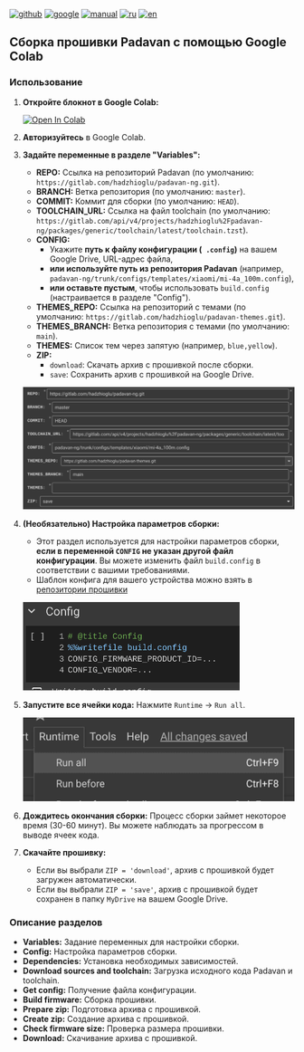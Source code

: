 [![github](https://img.shields.io/badge/GITHUB-builder-red.svg)](github.md)
[![google](https://img.shields.io/badge/GOOGLE-builder-green.svg)](google.md)
[![manual](https://img.shields.io/badge/MANUAL-builder-red.svg)](manual.md)
[![ru](https://img.shields.io/badge/lang-ru-green)](google.md)
[![en](https://img.shields.io/badge/lang-en-white)](../en-US/google.md)

## Сборка прошивки Padavan с помощью Google Colab

### Использование

1. **Откройте блокнот в Google Colab:**

    [![Open In Colab](https://colab.research.google.com/assets/colab-badge.svg)](https://colab.research.google.com/github/alex2844/padavan-builder/blob/main/build.ipynb)

2. **Авторизуйтесь** в Google Colab.

3. **Задайте переменные в разделе "Variables":**
    * **REPO:** Ссылка на репозиторий Padavan (по умолчанию: `https://gitlab.com/hadzhioglu/padavan-ng.git`).
    * **BRANCH:** Ветка репозитория (по умолчанию: `master`).
    * **COMMIT:** Коммит для сборки (по умолчанию: `HEAD`).
    * **TOOLCHAIN_URL:** Ссылка на файл toolchain (по умолчанию: `https://gitlab.com/api/v4/projects/hadzhioglu%2Fpadavan-ng/packages/generic/toolchain/latest/toolchain.tzst`).
    * **CONFIG:**
        * Укажите **путь к файлу конфигурации (` .config`)** на вашем Google Drive, URL-адрес файла,
        * **или используйте путь из репозитория Padavan** (например, `padavan-ng/trunk/configs/templates/xiaomi/mi-4a_100m.config`),
        * **или оставьте пустым**, чтобы использовать `build.config` (настраивается в разделе "Config").
    * **THEMES_REPO:** Ссылка на репозиторий с темами (по умолчанию: `https://gitlab.com/hadzhioglu/padavan-themes.git`).
    * **THEMES_BRANCH:** Ветка репозитория с темами (по умолчанию: `main`).
    * **THEMES:** Список тем через запятую (например, `blue,yellow`).
    * **ZIP:**
        * `download`: Скачать архив с прошивкой после сборки.
        * `save`: Сохранить архив с прошивкой на Google Drive.

    ![variables](../images/google_variables.png)

4. **(Необязательно) Настройка параметров сборки:**
    * Этот раздел используется для настройки параметров сборки, **если в переменной `CONFIG` не указан другой файл конфигурации**. Вы можете изменить файл `build.config` в соответствии с вашими требованиями.
    * Шаблон конфига для вашего устройства можно взять в [репозитории прошивки](https://gitlab.com/hadzhioglu/padavan-ng/-/tree/master/trunk/configs/templates)

    ![config](../images/google_config.png)

5. **Запустите все ячейки кода:** Нажмите `Runtime` -> `Run all`.

    ![runtime](../images/google_runtime.png)

6. **Дождитесь окончания сборки:** Процесс сборки займет некоторое время (30-60 минут). Вы можете наблюдать за прогрессом в выводе ячеек кода.

7. **Скачайте прошивку:**
    * Если вы выбрали `ZIP = 'download'`, архив с прошивкой будет загружен автоматически.
    * Если вы выбрали `ZIP = 'save'`, архив с прошивкой будет сохранен в папку `MyDrive` на вашем Google Drive.

### Описание разделов

* **Variables:** Задание переменных для настройки сборки.
* **Config:** Настройка параметров сборки.
* **Dependencies:** Установка необходимых зависимостей.
* **Download sources and toolchain:** Загрузка исходного кода Padavan и toolchain.
* **Get config:** Получение файла конфигурации.
* **Build firmware:** Сборка прошивки.
* **Prepare zip:** Подготовка архива с прошивкой.
* **Create zip:** Создание архива с прошивкой.
* **Check firmware size:** Проверка размера прошивки.
* **Download:** Скачивание архива с прошивкой.

